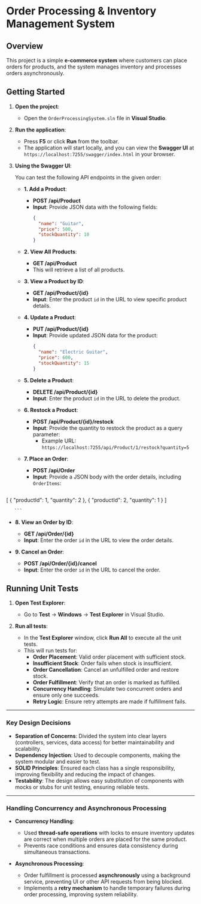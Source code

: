 # Order Processing & Inventory Management System

## Overview

This project is a simple **e-commerce system** where customers can place orders for products, and the system manages inventory and processes orders asynchronously.

## Getting Started

1. **Open the project**:
   - Open the `OrderProcessingSystem.sln` file in **Visual Studio**.

2. **Run the application**:
   - Press **F5** or click **Run** from the toolbar.
   - The application will start locally, and you can view the **Swagger UI** at `https://localhost:7255/swagger/index.html` in your browser.

3. **Using the Swagger UI**:

   You can test the following API endpoints in the given order:

   - **1. Add a Product**:  
     - **POST /api/Product**  
     - **Input**: Provide JSON data with the following fields:
       ```json
       {
         "name": "Guitar",
         "price": 500,
         "stockQuantity": 10
       }
       ```

   - **2. View All Products**:  
     - **GET /api/Product**  
     - This will retrieve a list of all products.

   - **3. View a Product by ID**:  
     - **GET /api/Product/{id}**  
     - **Input**: Enter the product `id` in the URL to view specific product details.

   - **4. Update a Product**:  
     - **PUT /api/Product/{id}**  
     - **Input**: Provide updated JSON data for the product:
       ```json
       {
         "name": "Electric Guitar",
         "price": 600,
         "stockQuantity": 15
       }
       ```

   - **5. Delete a Product**:  
     - **DELETE /api/Product/{id}**  
     - **Input**: Enter the product `id` in the URL to delete the product.

   - **6. Restock a Product**:  
     - **POST /api/Product/{id}/restock**  
     - **Input**: Provide the quantity to restock the product as a query parameter:
       - Example URL: `https://localhost:7255/api/Product/1/restock?quantity=5`

   - **7. Place an Order**:  
     - **POST /api/Order**  
     - **Input**: Provide a JSON body with the order details, including `OrderItems`:
       ```json
 [
    { "productId": 1, "quantity": 2 },
    { "productId": 2, "quantity": 1 }
]

       ```

   - **8. View an Order by ID**:  
     - **GET /api/Order/{id}**  
     - **Input**: Enter the order `id` in the URL to view the order details.

   - **9. Cancel an Order**:  
     - **POST /api/Order/{id}/cancel**  
     - **Input**: Enter the order `id` in the URL to cancel the order.

## Running Unit Tests

1. **Open Test Explorer**:
   - Go to **Test** → **Windows** → **Test Explorer** in Visual Studio.

2. **Run all tests**:
   - In the **Test Explorer** window, click **Run All** to execute all the unit tests.
   - This will run tests for:
     - **Order Placement**: Valid order placement with sufficient stock.
     - **Insufficient Stock**: Order fails when stock is insufficient.
     - **Order Cancellation**: Cancel an unfulfilled order and restore stock.
     - **Order Fulfillment**: Verify that an order is marked as fulfilled.
     - **Concurrency Handling**: Simulate two concurrent orders and ensure only one succeeds.
     - **Retry Logic**: Ensure retry attempts are made if fulfillment fails.

___
### Key Design Decisions

- **Separation of Concerns**: Divided the system into clear layers (controllers, services, data access) for better maintainability and scalability.
- **Dependency Injection**: Used to decouple components, making the system modular and easier to test.
- **SOLID Principles**: Ensured each class has a single responsibility, improving flexibility and reducing the impact of changes.
- **Testability**: The design allows easy substitution of components with mocks or stubs for unit testing, ensuring reliable tests.
___
### Handling Concurrency and Asynchronous Processing

- **Concurrency Handling**:
  - Used **thread-safe operations** with locks to ensure inventory updates are correct when multiple orders are placed for the same product.
  - Prevents race conditions and ensures data consistency during simultaneous transactions.

- **Asynchronous Processing**:
  - Order fulfillment is processed **asynchronously** using a background service, preventing UI or other API requests from being blocked.
  - Implements a **retry mechanism** to handle temporary failures during order processing, improving system reliability.

